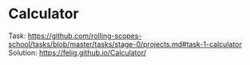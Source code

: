 # Calculator

Task: https://github.com/rolling-scopes-school/tasks/blob/master/tasks/stage-0/projects.md#task-1-calculator  Solution: https://felig.github.io/Calculator/
